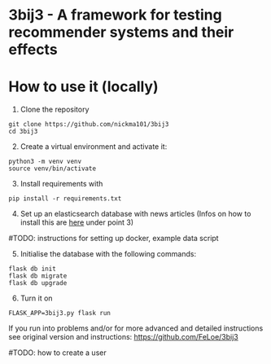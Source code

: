 # 3bij3 - A framework for testing recommender systems and their effects 

# How to use it (locally)

1. Clone the repository

```
git clone https://github.com/nickma101/3bij3
cd 3bij3
```

2. Create a virtual environment and activate it:

```
python3 -m venv venv
source venv/bin/activate
```

3. Install requirements with 

```
pip install -r requirements.txt
```

4. Set up an elasticsearch database with news articles (Infos on how to install this are [here](https://github.com/uvacw/inca/blob/development/doc/gettingstarted.md) under point 3)

#TODO: instructions for setting up docker, example data script

5. Initialise the database with the following commands:

```python3
flask db init
flask db migrate
flask db upgrade
```

6. Turn it on
```
FLASK_APP=3bij3.py flask run
```

If you run into problems and/or for more advanced and detailed instructions see original version and instructions: https://github.com/FeLoe/3bij3

#TODO: how to create a user
